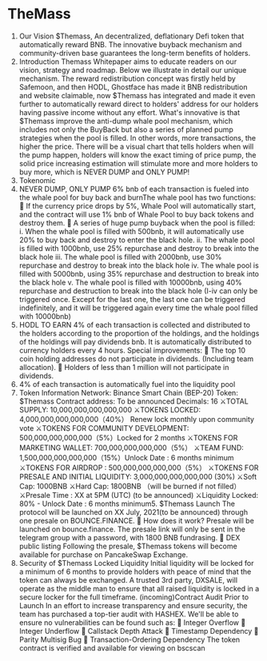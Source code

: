 # TheMass
1. Our Vision
$Themass, An decentralized, deflationary Defi token that automatically reward BNB. The
innovative buyback mechanism and community-driven base guarantees the
long-term benefits of holders.
2. Introduction
Themass Whitepaper aims to educate readers on our vision, strategy and roadmap. Below
we illustrate in detail our unique mechanism. The reward redistribution concept was
firstly held by Safemoon, and then HODL, Ghostface has made it BNB redistribution and
website claimable, now $Themass has integrated and made it even further to
automatically reward direct to holders' address for our holders having passive income
without any effort.
What's innovative is that $Themass improve the anti-dump whale pool mechanism, which
includes not only the BuyBack but also a series of planned pump strategies when the
pool is filled. In other words, more transactions, the higher the price. There will be a visual
chart that tells holders when will the pump happen, holders will know the exact timing of
price pump, the solid price increasing estimation will stimulate more and more holders to
buy more, which is NEVER DUMP and ONLY PUMP!
3. Tokenomic
1. NEVER DUMP, ONLY PUMP
6% bnb of each transaction is fueled into the whale pool for buy back and burnThe whale pool has two functions:
 If the currency price drops by 5%, Whale Pool will automatically start, and the
contract will use 1% bnb of Whale Pool to buy back tokens and destroy them.
 A series of huge pump buyback when the pool is filled:
i. When the whale pool is filled with 500bnb, it will automatically use 20% to buy
back and destroy to enter the black hole.
ii. The whale pool is filled with 1000bnb, use 25% repurchase and destroy to break
into the black hole
iii. The whale pool is filled with 2000bnb, use 30% repurchase and destroy to
break into the black hole
iv. The whale pool is filled with 5000bnb, using 35% repurchase and destruction to
break into the black hole
v. The whale pool is filled with 10000bnb, using 40% repurchase and destruction
to break into the black hole
(I-iv can only be triggered once. Except for the last one, the last one can be
triggered indefinitely, and it will be triggered again every time the whale pool filled
with 10000bnb)
2. HODL TO EARN
4% of each transaction is collected and distributed to the holders according to the
proportion of the holdings, and the holdings of the holdings will pay dividends bnb. It is
automatically distributed to currency holders every 4 hours.
Special improvements:
 The top 10 coin holding addresses do not participate in dividends. (Including team
allocation).
 Holders of less than 1 million will not participate in dividends.
3. 4% of each transaction is automatically fuel into the liquidity pool
4. Token Information
Network: Binance Smart Chain (BEP-20)
Token: $Themass
Contract address: To be announced
Decimals: 16
⚔TOTAL SUPPLY: 10,000,000,000,000,000
⚔TOKENS LOCKED: 4,000,000,000,000,000（40%） Renew lock monthly upon
community vote
⚔TOKENS FOR COMMUNITY DEVELOPMENT: 500,000,000,000,000（5%）Locked for 2
months
⚔TOKENS FOR MARKETING WALLET: 700,000,000,000,000（5%）
⚔TEAM FUND: 1,500,000,000,000,000（15%）Unlock Date : 6 months minimum
⚔TOKENS FOR AIRDROP : 500,000,000,000,000（5%）
⚔TOKENS FOR PRESALE AND INITIAL LIQUIDITY: 3,000,000,000,000,000 (30%)
⚔Soft Cap: 1000BNB
⚔Hard Cap: 1800BNB （will be burned if not filled）
⚔Presale Time : XX at 5PM (UTC) (to be announced)
⚔Liquidity Locked: 80% - Unlock Date : 6 months minimum5. $Themass Launch
The protocol will be launched on XX July, 2021(to be announced) through one presale on
BOUNCE.FINANCE.
 How does it work?
Presale will be launched on bounce.finance. The presale link will only be sent in the
telegram group with a password, with 1800 BNB fundrasing.
 DEX public listing
Following the presale, $Themass tokens will become available for purchase on
PancakeSwap Exchange.
6. Security of $Themass
Locked Liquidity Initial liquidity will be locked for a minimum of 6 months to provide
holders with peace of mind that the token can always be exchanged. A trusted 3rd party,
DXSALE, will operate as the middle man to ensure that all raised liquidity is locked in a
secure locker for the full timeframe.
(incoming)Contract Audit Prior to Launch In an effort to increase transparency and ensure
security, the team has purchased a top-tier audit with HASHEX. We'll be able to ensure
no vulnerabilities can be found such as:
 Integer Overflow
 Integer Underflow
 Callstack Depth Attack
 Timestamp Dependency
 Parity Multisig Bug
 Transaction-Ordering Dependency
The token contract is verified and available for viewing on bscscan
